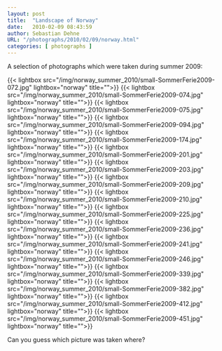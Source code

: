 ```yaml
---
layout: post
title:  "Landscape of Norway"
date:   2010-02-09 08:43:59
author: Sebastian Dehne
URL: "/photographs/2010/02/09/norway.html"
categories: [ photographs ] 
---
```


A selection of photographs which were taken during summer 2009:

{{< lightbox src="/img/norway_summer_2010/small-SommerFerie2009-072.jpg" lightbox="norway" title="">}}
{{< lightbox src="/img/norway_summer_2010/small-SommerFerie2009-074.jpg" lightbox="norway" title="">}}
{{< lightbox src="/img/norway_summer_2010/small-SommerFerie2009-075.jpg" lightbox="norway" title="">}}
{{< lightbox src="/img/norway_summer_2010/small-SommerFerie2009-094.jpg" lightbox="norway" title="">}}
{{< lightbox src="/img/norway_summer_2010/small-SommerFerie2009-174.jpg" lightbox="norway" title="">}}
{{< lightbox src="/img/norway_summer_2010/small-SommerFerie2009-201.jpg" lightbox="norway" title="">}}
{{< lightbox src="/img/norway_summer_2010/small-SommerFerie2009-203.jpg" lightbox="norway" title="">}}
{{< lightbox src="/img/norway_summer_2010/small-SommerFerie2009-209.jpg" lightbox="norway" title="">}}
{{< lightbox src="/img/norway_summer_2010/small-SommerFerie2009-210.jpg" lightbox="norway" title="">}}
{{< lightbox src="/img/norway_summer_2010/small-SommerFerie2009-225.jpg" lightbox="norway" title="">}}
{{< lightbox src="/img/norway_summer_2010/small-SommerFerie2009-236.jpg" lightbox="norway" title="">}}
{{< lightbox src="/img/norway_summer_2010/small-SommerFerie2009-241.jpg" lightbox="norway" title="">}}
{{< lightbox src="/img/norway_summer_2010/small-SommerFerie2009-246.jpg" lightbox="norway" title="">}}
{{< lightbox src="/img/norway_summer_2010/small-SommerFerie2009-339.jpg" lightbox="norway" title="">}}
{{< lightbox src="/img/norway_summer_2010/small-SommerFerie2009-382.jpg" lightbox="norway" title="">}}
{{< lightbox src="/img/norway_summer_2010/small-SommerFerie2009-412.jpg" lightbox="norway" title="">}}
{{< lightbox src="/img/norway_summer_2010/small-SommerFerie2009-451.jpg" lightbox="norway" title="">}}

Can you guess which picture was taken where?

